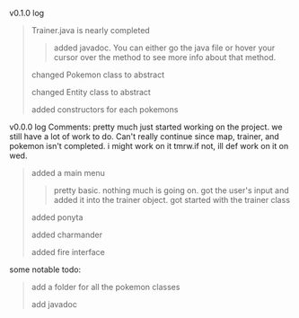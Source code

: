 v0.1.0 log
>Trainer.java is nearly completed
>>added javadoc. You can either go the java file or hover your cursor over the method to see more info about that method.
>
>changed Pokemon class to abstract
>
>changed Entity class to abstract
>
>added constructors for each pokemons


v0.0.0 log
Comments: pretty much just started working on the project. we still have a lot of work to do. Can't really continue since map, trainer, and pokemon isn't completed. i might work on it tmrw.if not, ill def work on it on wed.
>added a main menu
>>pretty basic. nothing much is going on.
>>got the user's input and added it into the trainer object.
>got started with the trainer class
>
>added ponyta
>
>added charmander
>
>added fire interface


some notable todo:
>add a folder for all the pokemon classes
>
>add javadoc


